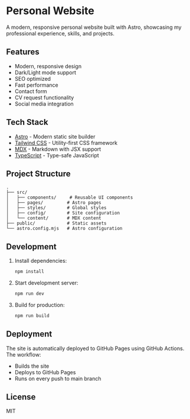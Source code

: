 # Personal Website

A modern, responsive personal website built with Astro, showcasing my professional experience, skills, and projects.

## Features

- Modern, responsive design
- Dark/Light mode support
- SEO optimized
- Fast performance
- Contact form
- CV request functionality
- Social media integration

## Tech Stack

- [Astro](https://astro.build) - Modern static site builder
- [Tailwind CSS](https://tailwindcss.com) - Utility-first CSS framework
- [MDX](https://mdxjs.com) - Markdown with JSX support
- [TypeScript](https://www.typescriptlang.org) - Type-safe JavaScript

## Project Structure

```
.
├── src/
│   ├── components/     # Reusable UI components
│   ├── pages/         # Astro pages
│   ├── styles/        # Global styles
│   ├── config/        # Site configuration
│   └── content/       # MDX content
├── public/            # Static assets
└── astro.config.mjs   # Astro configuration
```

## Development

1. Install dependencies:
   ```bash
   npm install
   ```

2. Start development server:
   ```bash
   npm run dev
   ```

3. Build for production:
   ```bash
   npm run build
   ```

## Deployment

The site is automatically deployed to GitHub Pages using GitHub Actions. The workflow:
- Builds the site
- Deploys to GitHub Pages
- Runs on every push to main branch

## License

MIT 